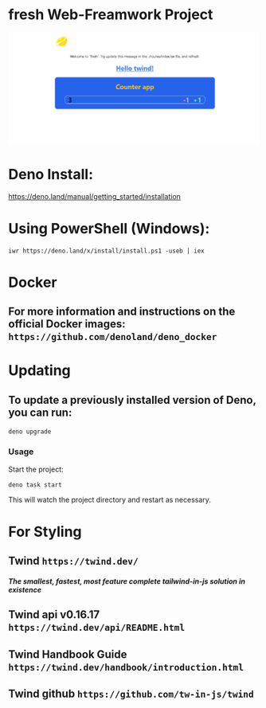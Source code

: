 # fresh Web-Freamwork Project

![Screenshot](./Assets/img/Screenshot_1.png)

# Deno Install:
https://deno.land/manual/getting_started/installation


# Using PowerShell (Windows):
```
iwr https://deno.land/x/install/install.ps1 -useb | iex
```
# Docker
## For more information and instructions on the official Docker images:   `https://github.com/denoland/deno_docker`

# Updating
## To update a previously installed version of Deno, you can run:
```
deno upgrade
```


### Usage

Start the project:

```
deno task start
```

This will watch the project directory and restart as necessary.


# For Styling

## Twind `https://twind.dev/`
##### The smallest, fastest, most feature complete tailwind-in-js solution in existence

## Twind api v0.16.17 `https://twind.dev/api/README.html` <br/>

## Twind Handbook Guide `https://twind.dev/handbook/introduction.html` <br/>

## Twind github `https://github.com/tw-in-js/twind` <br/>
